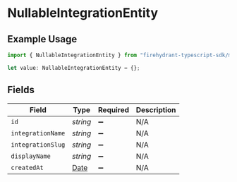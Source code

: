 # NullableIntegrationEntity

## Example Usage

```typescript
import { NullableIntegrationEntity } from "firehydrant-typescript-sdk/models/components";

let value: NullableIntegrationEntity = {};
```

## Fields

| Field                                                                                         | Type                                                                                          | Required                                                                                      | Description                                                                                   |
| --------------------------------------------------------------------------------------------- | --------------------------------------------------------------------------------------------- | --------------------------------------------------------------------------------------------- | --------------------------------------------------------------------------------------------- |
| `id`                                                                                          | *string*                                                                                      | :heavy_minus_sign:                                                                            | N/A                                                                                           |
| `integrationName`                                                                             | *string*                                                                                      | :heavy_minus_sign:                                                                            | N/A                                                                                           |
| `integrationSlug`                                                                             | *string*                                                                                      | :heavy_minus_sign:                                                                            | N/A                                                                                           |
| `displayName`                                                                                 | *string*                                                                                      | :heavy_minus_sign:                                                                            | N/A                                                                                           |
| `createdAt`                                                                                   | [Date](https://developer.mozilla.org/en-US/docs/Web/JavaScript/Reference/Global_Objects/Date) | :heavy_minus_sign:                                                                            | N/A                                                                                           |